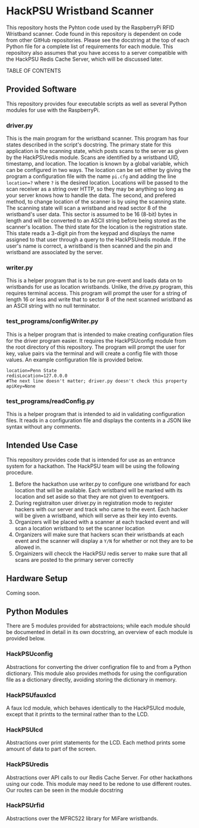 # HackPSU Wristband Scanner
This repository hosts the Pyhton code used by the RaspberryPi RFID Wristband scanner.  Code found in this repository is dependent on code from other GitHub repositories.  Please see the docstring at the top of each Python file for a complete list of requirements for each module.  This repository also assumes that you have access to a server compatible with the HackPSU Redis Cache Server, which will be discussed later.

TABLE OF CONTENTS

## Provided Software
This repository provides four executable scripts as well as several Python modules for use with the RaspberryPi.  

### driver.py
This is the main program for the wristband scanner.  This program has four states described in the script's docstring.  The primary state for this application is the scanning state, which posts scans to the server as given by the HackPSUredis module.  Scans are identified by a wristband UID, timestamp, and location.  The location is known by a global variable, which can be configured in two ways.  The location can be set either by giving the program a configuration file with the name `pi.cfg` and adding the line `location=?` where `?` is the desired location.  Locations will be passed to the scan receiver as a string over HTTP, so they may be anything so long as your server knows how to handle the data.  The second, and prefered method, to change location of the scanner is by using the scanning state.  The scanning state will scan a wristband and read sector 8 of the wristband's user data.  This sector is assumed to be 16 (8-bit) bytes in length and will be converted to an ASCII string before being stored as the scanner's location.  The third state for the location is the registration state.  This state reads a 3-digit pin from the keypad and displays the name assigned to that user through a query to the HackPSUredis module.  If the user's name is correct, a wristband is then scanned and the pin and wristband are associated by the server.

### writer.py
This is a helper program that is to be run pre-event and loads data on to wristbands for use as location wristbands.  Unlike, the drive.py program, this requires terminal access.  This program will prompt the user for a string of length 16 or less and write that to sector 8 of the next scanned wristband as an ASCII string with no null terminator.

### test_programs/configWriter.py
This is a helper program that is intended to make creating configuration files for the driver program easier.  It requires the HackPSUconfig module from the root directory of this repository.  The program will prompt the user for key, value pairs via the terminal and will create a config file with those values.  An example configuration file is provided below.
```
location=Penn State
redisLocation=127.0.0.0
#The next line doesn't matter; driver.py doesn't check this property
apiKey=None
```

### test_programs/readConfig.py
This is a helper program that is intended to aid in validating configuration files.  It reads in a configuration file and displays the contents in a JSON like syntax without any comments.

## Intended Use Case
This repository provides code that is intended for use as an entrance system for a hackathon.  The HackPSU team will be using the following procedure.  
1. Before the hackathon use writer.py to configure one wristband for each location that will be available.  Each wristband will be marked with its location and set aside so that they are not given to eventgoers.
2. During registraiton user driver.py in registration mode to register hackers with our server and track who came to the event.  Each hacker will be given a wristband, which will serve as their key into events.
3. Organizers will be placed with a scanner at each tracked event and will scan a location wristband to set the scanner location
4. Organizers will make sure that hackers scan their wristbands at each event and the scanner will display a `Y/N` for whether or not they are to be allowed in.
5. Orgainizers will checck the HackPSU redis server to make sure that all scans are posted to the primary server correctly

## Hardware Setup
Coming soon.

## Python Modules
There are 5 modules provided for abstractoions; while each module should be documented in detail in its own docstring, an overview of each module is provided below.

### HackPSUconfig
Abstractions for converting the driver configration file to and from a Python dictionary.  This module also provides methods for using the configuration file as a dictionary directly, avoiding storing the dictionary in memory.

### HackPSUfauxlcd
A faux lcd module, which behaves identically to the HackPSUlcd module, except that it printts to the terminal rather than to the LCD.

### HackPSUlcd
Abstractions over print statements for the LCD.  Each method prints some amount of data to part of the screen.

### HackPSUredis
Abstractions over API calls to our Redis Cache Server.  For other hackathons using our code.  This module may need to be redone to use different routes.  Our routes can be seen in the module docstring

### HackPSUrfid
Abstractions over the MFRC522 library for MiFare wristbands.  
